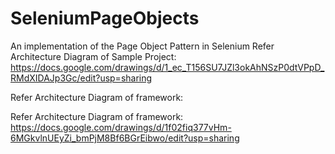 # SeleniumPageObjects
An implementation of the Page Object Pattern in Selenium 
Refer Architecture Diagram of Sample Project: https://docs.google.com/drawings/d/1_ec_T156SU7JZl3okAhNSzP0dtVPpD_RMdXIDAJp3Gc/edit?usp=sharing

Refer Architecture Diagram of framework:

Refer Architecture Diagram of framework: https://docs.google.com/drawings/d/1f02fiq377vHm-6MGkvlnUEyZi_bmPjM8Bf6BGrEibwo/edit?usp=sharing	
